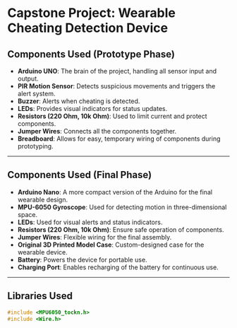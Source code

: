 # Capstone Project: Wearable Cheating Detection Device

## Components Used (Prototype Phase)

- **Arduino UNO**: The brain of the project, handling all sensor input and output.
- **PIR Motion Sensor**: Detects suspicious movements and triggers the alert system.
- **Buzzer**: Alerts when cheating is detected.
- **LEDs**: Provides visual indicators for status updates.
- **Resistors (220 Ohm, 10k Ohm)**: Used to limit current and protect components.
- **Jumper Wires**: Connects all the components together.
- **Breadboard**: Allows for easy, temporary wiring of components during prototyping.

---

## Components Used (Final Phase)

- **Arduino Nano**: A more compact version of the Arduino for the final wearable design.
- **MPU-6050 Gyroscope**: Used for detecting motion in three-dimensional space.
- **LEDs**: Used for visual alerts and status indicators.
- **Resistors (220 Ohm, 10k Ohm)**: Ensure safe operation of components.
- **Jumper Wires**: Flexible wiring for the final assembly.
- **Original 3D Printed Model Case**: Custom-designed case for the wearable device.
- **Battery**: Powers the device for portable use.
- **Charging Port**: Enables recharging of the battery for continuous use.

---

## Libraries Used

```cpp
#include <MPU6050_tockn.h>
#include <Wire.h>

